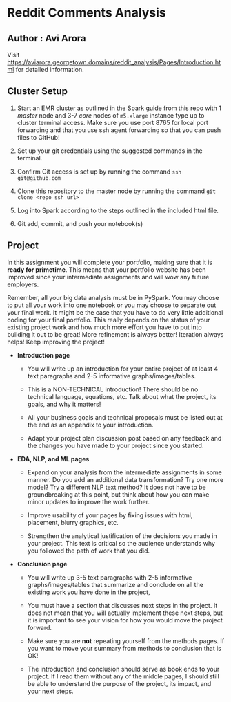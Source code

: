 # Reddit Comments Analysis

## Author : Avi Arora

Visit https://aviarora.georgetown.domains/reddit_analysis/Pages/Introduction.html for detailed information.

## Cluster Setup

1.  Start an EMR cluster as outlined in the Spark guide from this repo with 1 *master* node and 3-7 *core* nodes of `m5.xlarge` instance type up to cluster terminal access. Make sure you use port 8765 for local port forwarding and that you use ssh agent forwarding so that you can push files to GitHub!

2.  Set up your git credentials using the suggested commands in the terminal.

3.  Confirm Git access is set up by running the command `ssh git@github.com`

4.  Clone this repository to the master node by running the command `git clone <repo ssh url>`

5.  Log into Spark according to the steps outlined in the included html file.

6.  Git add, commit, and push your notebook(s)

## Project

In this assignment you will complete your portfolio, making sure that it is **ready for primetime**. This means that your portfolio website has been improved since your intermediate assignments and will wow any future employers.

Remember, all your big data analysis must be in PySpark. You may choose to put all your work into one notebook or you may choose to separate out your final work. It might be the case that you have to do very little additional coding for your final portfolio. This really depends on the status of your existing project work and how much more effort you have to put into building it out to be great! More refinement is always better! Iteration always helps! Keep improving the project!

-   **Introduction page**

    -   You will write up an introduction for your entire project of at least 4 text paragraphs and 2-5 informative graphs/images/tables.

    -   This is a NON-TECHNICAL introduction! There should be no technical language, equations, etc. Talk about what the project, its goals, and why it matters!

    -   All your business goals and technical proposals must be listed out at the end as an appendix to your introduction.

    -   Adapt your project plan discussion post based on any feedback and the changes you have made to your project since you started.

-   **EDA, NLP, and ML pages**

    -   Expand on your analysis from the intermediate assignments in some manner. Do you add an additional data transformation? Try one more model? Try a different NLP text method? It does not have to be groundbreaking at this point, but think about how you can make minor updates to improve the work further.

    -   Improve usability of your pages by fixing issues with html, placement, blurry graphics, etc.

    -   Strengthen the analytical justification of the decisions you made in your project. This text is critical so the audience understands why you followed the path of work that you did.

-   **Conclusion page**

    -   You will write up 3-5 text paragraphs with 2-5 informative graphs/images/tables that summarize and conclude on all the existing work you have done in the project,

    -   You must have a section that discusses next steps in the project. It does not mean that you will actually implement these next steps, but it is important to see your vision for how you would move the project forward.

    -   Make sure you are **not** repeating yourself from the methods pages. If you want to move your summary from methods to conclusion that is OK!

    -   The introduction and conclusion should serve as book ends to your project. If I read them without any of the middle pages, I should still be able to understand the purpose of the project, its impact, and your next steps.


